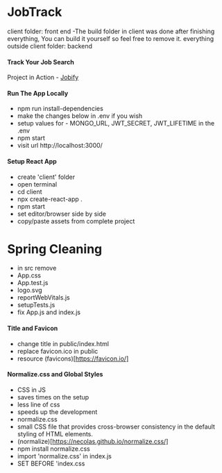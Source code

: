 # JobTrack
client folder: front end
   -The build folder in client was done after finishing everything, You can build it yourself so feel free to remove it.
everything outside client folder: backend

#### Track Your Job Search

Project in Action - [Jobify](https://github.com/johngit23)

#### Run The App Locally

- npm run install-dependencies
- make the changes below in .env if you wish
- setup values for - MONGO_URL, JWT_SECRET, JWT_LIFETIME in the .env
- npm start
- visit url http://localhost:3000/

#### Setup React App

- create 'client' folder
- open terminal
- cd client
- npx create-react-app .
- npm start
- set editor/browser side by side
- copy/paste assets from complete project

# Spring Cleaning

- in src remove
- App.css
- App.test.js
- logo.svg
- reportWebVitals.js
- setupTests.js
- fix App.js and index.js

#### Title and Favicon

- change title in public/index.html
- replace favicon.ico in public
- resource (favicons)[https://favicon.io/]

#### Normalize.css and Global Styles

- CSS in JS
- saves times on the setup
- less line of css
- speeds up the development
- normalize.css
- small CSS file that provides cross-browser consistency in the default styling of HTML elements.
- (normalize)[https://necolas.github.io/normalize.css/]
- npm install normalize.css
- import 'normalize.css' in index.js
- SET BEFORE 'index.css
